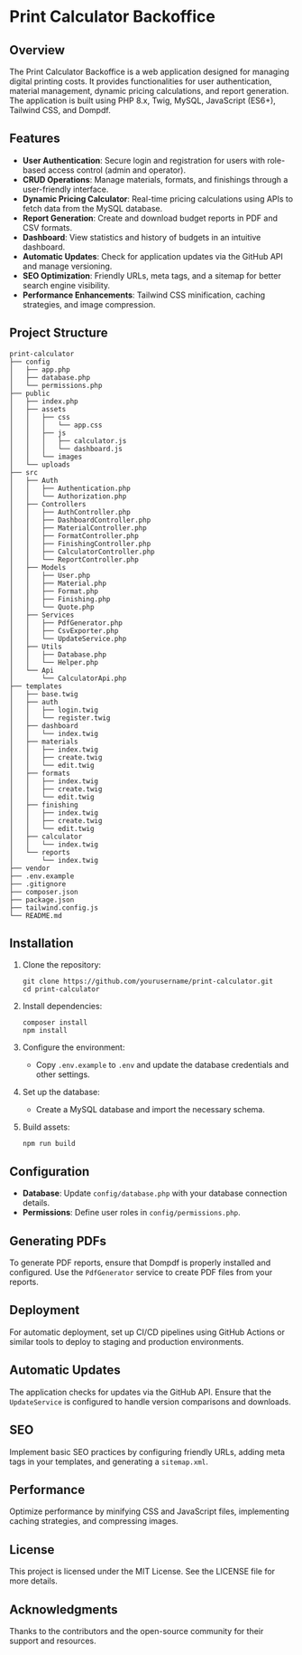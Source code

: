# Print Calculator Backoffice

## Overview
The Print Calculator Backoffice is a web application designed for managing digital printing costs. It provides functionalities for user authentication, material management, dynamic pricing calculations, and report generation. The application is built using PHP 8.x, Twig, MySQL, JavaScript (ES6+), Tailwind CSS, and Dompdf.

## Features
- **User Authentication**: Secure login and registration for users with role-based access control (admin and operator).
- **CRUD Operations**: Manage materials, formats, and finishings through a user-friendly interface.
- **Dynamic Pricing Calculator**: Real-time pricing calculations using APIs to fetch data from the MySQL database.
- **Report Generation**: Create and download budget reports in PDF and CSV formats.
- **Dashboard**: View statistics and history of budgets in an intuitive dashboard.
- **Automatic Updates**: Check for application updates via the GitHub API and manage versioning.
- **SEO Optimization**: Friendly URLs, meta tags, and a sitemap for better search engine visibility.
- **Performance Enhancements**: Tailwind CSS minification, caching strategies, and image compression.

## Project Structure
```
print-calculator
├── config
│   ├── app.php
│   ├── database.php
│   └── permissions.php
├── public
│   ├── index.php
│   ├── assets
│   │   ├── css
│   │   │   └── app.css
│   │   ├── js
│   │   │   ├── calculator.js
│   │   │   └── dashboard.js
│   │   └── images
│   └── uploads
├── src
│   ├── Auth
│   │   ├── Authentication.php
│   │   └── Authorization.php
│   ├── Controllers
│   │   ├── AuthController.php
│   │   ├── DashboardController.php
│   │   ├── MaterialController.php
│   │   ├── FormatController.php
│   │   ├── FinishingController.php
│   │   ├── CalculatorController.php
│   │   └── ReportController.php
│   ├── Models
│   │   ├── User.php
│   │   ├── Material.php
│   │   ├── Format.php
│   │   ├── Finishing.php
│   │   └── Quote.php
│   ├── Services
│   │   ├── PdfGenerator.php
│   │   ├── CsvExporter.php
│   │   └── UpdateService.php
│   ├── Utils
│   │   ├── Database.php
│   │   └── Helper.php
│   └── Api
│       └── CalculatorApi.php
├── templates
│   ├── base.twig
│   ├── auth
│   │   ├── login.twig
│   │   └── register.twig
│   ├── dashboard
│   │   └── index.twig
│   ├── materials
│   │   ├── index.twig
│   │   ├── create.twig
│   │   └── edit.twig
│   ├── formats
│   │   ├── index.twig
│   │   ├── create.twig
│   │   └── edit.twig
│   ├── finishing
│   │   ├── index.twig
│   │   ├── create.twig
│   │   └── edit.twig
│   ├── calculator
│   │   └── index.twig
│   └── reports
│       └── index.twig
├── vendor
├── .env.example
├── .gitignore
├── composer.json
├── package.json
├── tailwind.config.js
└── README.md
```

## Installation
1. Clone the repository:
   ```
   git clone https://github.com/yourusername/print-calculator.git
   cd print-calculator
   ```

2. Install dependencies:
   ```
   composer install
   npm install
   ```

3. Configure the environment:
   - Copy `.env.example` to `.env` and update the database credentials and other settings.

4. Set up the database:
   - Create a MySQL database and import the necessary schema.

5. Build assets:
   ```
   npm run build
   ```

## Configuration
- **Database**: Update `config/database.php` with your database connection details.
- **Permissions**: Define user roles in `config/permissions.php`.

## Generating PDFs
To generate PDF reports, ensure that Dompdf is properly installed and configured. Use the `PdfGenerator` service to create PDF files from your reports.

## Deployment
For automatic deployment, set up CI/CD pipelines using GitHub Actions or similar tools to deploy to staging and production environments.

## Automatic Updates
The application checks for updates via the GitHub API. Ensure that the `UpdateService` is configured to handle version comparisons and downloads.

## SEO
Implement basic SEO practices by configuring friendly URLs, adding meta tags in your templates, and generating a `sitemap.xml`.

## Performance
Optimize performance by minifying CSS and JavaScript files, implementing caching strategies, and compressing images.

## License
This project is licensed under the MIT License. See the LICENSE file for more details.

## Acknowledgments
Thanks to the contributors and the open-source community for their support and resources.